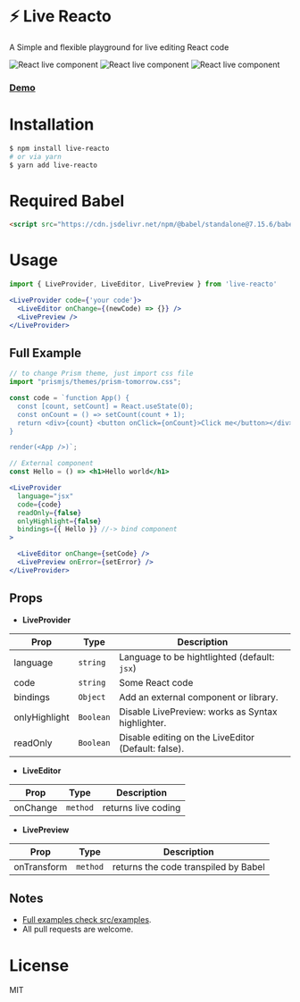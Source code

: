 # ⚡️ Live Reacto  
A Simple and flexible playground for live editing React code

![React live component](https://badgen.net/bundlephobia/dependency-count/live-reacto) ![React live component](https://badgen.net/npm/v/live-reacto) ![React live component](https://badgen.net/npm/dt/live-reacto) 

### [Demo](https://live-react-component.netlify.app)

# Installation
```bash
$ npm install live-reacto
# or via yarn 
$ yarn add live-reacto
```

# Required Babel
```html
<script src="https://cdn.jsdelivr.net/npm/@babel/standalone@7.15.6/babel.min.js"></script>
```

# Usage
```jsx
import { LiveProvider, LiveEditor, LivePreview } from 'live-reacto'

<LiveProvider code={'your code'}>
  <LiveEditor onChange={(newCode) => {}} />
  <LivePreview />
</LiveProvider>
```

## Full Example
```jsx
// to change Prism theme, just import css file
import "prismjs/themes/prism-tomorrow.css";

const code = `function App() {
  const [count, setCount] = React.useState(0);
  const onCount = () => setCount(count + 1);
  return <div>{count} <button onClick={onCount}>Click me</button></div>
}

render(<App />)`;

// External component
const Hello = () => <h1>Hello world</h1>

<LiveProvider
  language="jsx" 
  code={code}
  readOnly={false}
  onlyHighlight={false}
  bindings={{ Hello }} //-> bind component
>

  <LiveEditor onChange={setCode} />
  <LivePreview onError={setError} />
</LiveProvider>
```

## Props

- **LiveProvider**

| Prop         | Type                     | Description                                   |
|--------------|--------------------------|-----------------------------------------------|
|language      | `string`                 | Language to be hightlighted (default: `jsx`)  |
|code          | `string`                 | Some React code                               |
|bindings      | `Object`                 | Add an external component or library.         |
|onlyHighlight | `Boolean`                | Disable LivePreview: works as Syntax highlighter.|
|readOnly      | `Boolean`                | Disable editing on the LiveEditor (Default: false).|

- **LiveEditor**

| Prop     | Type          | Description                                  |
|----------|---------------|----------------------------------------------|
|onChange  | `method`      | returns live coding            |

- **LivePreview**

| Prop       | Type         | Description                                |
|------------|--------------|--------------------------------------------|
|onTransform | `method`     | returns the code transpiled by Babel |

## Notes
- [Full examples check src/examples](src/examples).
- All pull requests are welcome.

# License
MIT